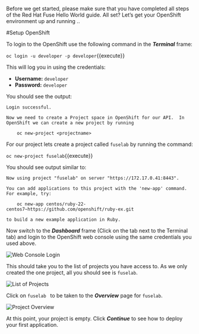 Before we get started, please make sure that you have completed all steps of the Red Hat Fuse Hello World guide.  All set?  Let’s get your OpenShift environment up and running ..

#Setup OpenShift

To login to the OpenShift use the following command in the **_Terminal_** frame:

``oc login -u developer -p developer``{{execute}}

This will log you in using the credentials:

* **Username:** ``developer``
* **Password:** ``developer``

You should see the output:

```
Login successful.

Now we need to create a Project space in OpenShift for our API.  In OpenShift we can create a new project by running

    oc new-project <projectname>
```

For our project lets create a project called ``fuselab`` by running the command:

``oc new-project fuselab``{{execute}}

You should see output similar to:

```
Now using project "fuselab" on server "https://172.17.0.41:8443".

You can add applications to this project with the 'new-app' command. For example, try:

    oc new-app centos/ruby-22-centos7~https://github.com/openshift/ruby-ex.git

to build a new example application in Ruby.
```

Now switch to the **_Dashboard_** frame (Click on the tab next to the Terminal tab) and login to the OpenShift web console using the
same credentials you used above.

![Web Console Login](../../assets/intro-openshift/fuse-hello-world/01-web-console-login.png)

This should take you to the list of projects you have access to. As we only
created the one project, all you should see is ``fuselab``.

![List of Projects](../../assets/intro-openshift/fuse-hello-world/01-list-of-projects.png)

Click on ``fuselab `` to be taken to the **_Overview_** page for ``fuselab``.

![Project Overview](../../assets/intro-openshift/fuse-hello-world/01-project-overview.png)

At this point, your project is empty. Click **_Continue_** to see how to deploy your first application.
